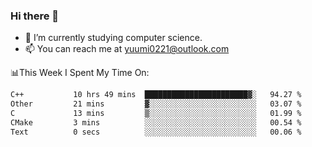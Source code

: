 ### Hi there 👋

- 📕 I’m currently studying computer science.
- 📫 You can reach me at yuumi0221@outlook.com


📊This Week I Spent My Time On:
<!--START_SECTION:waka-->

```txt
C++           10 hrs 49 mins  ███████████████████████▓░   94.27 %
Other         21 mins         ▓░░░░░░░░░░░░░░░░░░░░░░░░   03.07 %
C             13 mins         ▒░░░░░░░░░░░░░░░░░░░░░░░░   01.99 %
CMake         3 mins          ░░░░░░░░░░░░░░░░░░░░░░░░░   00.54 %
Text          0 secs          ░░░░░░░░░░░░░░░░░░░░░░░░░   00.06 %
```

<!--END_SECTION:waka-->

<!--
**Yuumi0221/Yuumi0221** is a ✨ _special_ ✨ repository because its `README.md` (this file) appears on your GitHub profile.

Here are some ideas to get you started:

- 🔭 I’m currently working on ...
- 🌱 I’m currently learning ...
- 👯 I’m looking to collaborate on ...
- 🤔 I’m looking for help with ...
- 💬 Ask me about ...
- 📫 How to reach me: ...
- 😄 Pronouns: ...
- ⚡ Fun fact: ...
-->
